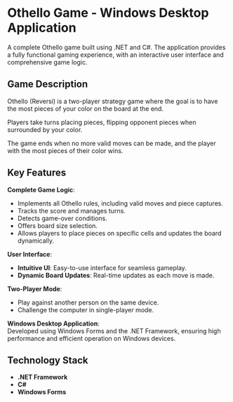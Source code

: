 # Othello Game - Windows Desktop Application

A complete Othello game built using .NET and C#.
The application provides a fully functional gaming experience, with an interactive user interface and comprehensive game logic.

## Game Description

Othello (Reversi) is a two-player strategy game where the goal is to have the most pieces of your color on the board at the end.

Players take turns placing pieces, flipping opponent pieces when surrounded by your color.

The game ends when no more valid moves can be made, and the player with the most pieces of their color wins.

## Key Features

 **Complete Game Logic**: 
  - Implements all Othello rules, including valid moves and piece captures.
  - Tracks the score and manages turns.
  - Detects game-over conditions.
  - Offers board size selection.
  - Allows players to place pieces on specific cells and updates the board dynamically.
	
**User Interface**:
  - **Intuitive UI**: Easy-to-use interface for seamless gameplay.
  - **Dynamic Board Updates**: Real-time updates as each move is made.
	
**Two-Player Mode**: 
  - Play against another person on the same device.
  - Challenge the computer in single-player mode.
	
**Windows Desktop Application**:  
Developed using Windows Forms and the .NET Framework, ensuring high performance and efficient operation on Windows devices.

## Technology Stack

- **.NET Framework**
- **C#**
- **Windows Forms**

